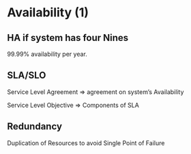 # Availability (1)

## HA if system has four Nines

99.99% availability per year.

## SLA/SLO

Service Level Agreement ⇒ agreement on system’s Availability

Service Level Objective ⇒ Components of SLA

## Redundancy

Duplication of Resources to avoid Single Point of Failure